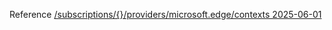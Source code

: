Reference [/subscriptions/{}/providers/microsoft.edge/contexts 2025-06-01](/Resources/mgmt-plane/L3N1YnNjcmlwdGlvbnMve30vcHJvdmlkZXJzL21pY3Jvc29mdC5lZGdlL2NvbnRleHRz/2025-06-01.xml)
